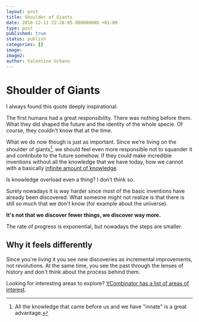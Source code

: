 ```yaml
---
layout: post
title: Shoulder of Giants
date: 2018-12-11 22:28:05.000000000 +01:00
type: post
published: true
status: publish
categories: []
image:
image2:
author: Valentino Urbano
---
```


# Shoulder of Giants

I always found this quote deeply inspirational.

The first humans had a great responsibility. There was nothing before them. What they did shaped the future and the identity of the whole specie. Of course, they couldn't know that at the time.

What we do now though is just as important. Since we're living on the shoulder of giants[^0], we should feel even more responsible not to squander it and contribute to the future somehow. If they could make incredible inventions without all the knowledge that we have today, how we cannot with a basically [infinite amount of knowledge][0].

Is knowledge overload even a thing? I don't think so.

Surely nowadays it is way harder since most of the basic inventions have already been discovered. What someone might not realize is that there is still so much that we don't know (for example about the universe).

**It's not that we discover fewer things, we discover way more.**

The rate of progress is exponential, but nowadays the steps are smaller.

## Why it feels differently

Since you're living it you see new discoveries as incremental improvements, not revolutions. At the same time, you see the past through the lenses of history and don't think about the process behind them.

Looking for interesting areas to explore? [YCombinator has a list of areas of interest][1].

[^0]: All the knowledge that came before us and we have "innate" is a great advantage.

[0]: https://wikipedia.com
[1]: https://www.ycombinator.com/rfs/
